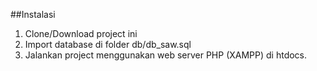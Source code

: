 ##Instalasi

1. Clone/Download project ini
2. Import database di folder db/db_saw.sql
3. Jalankan project menggunakan web server PHP (XAMPP) di htdocs.
